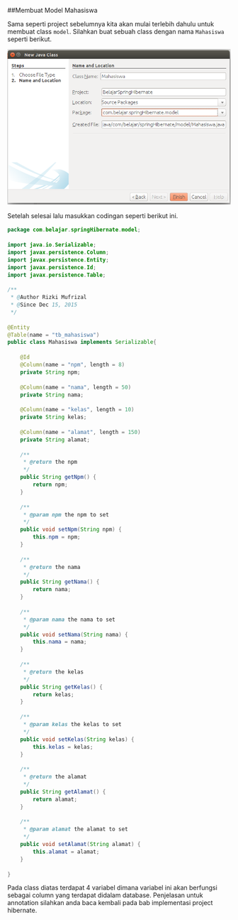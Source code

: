 ##Membuat Model Mahasiswa

Sama seperti project sebelumnya kita akan mulai terlebih dahulu untuk membuat class `model`. Silahkan buat sebuah class dengan nama `Mahasiswa` seperti berikut.

![](../gambar/screenshot17.png)

Setelah selesai lalu masukkan codingan seperti berikut ini.

```java
package com.belajar.springHibernate.model;

import java.io.Serializable;
import javax.persistence.Column;
import javax.persistence.Entity;
import javax.persistence.Id;
import javax.persistence.Table;

/**
 * @Author Rizki Mufrizal
 * @Since Dec 15, 2015
 */

@Entity
@Table(name = "tb_mahasiswa")
public class Mahasiswa implements Serializable{

    @Id
    @Column(name = "npm", length = 8)
    private String npm;
    
    @Column(name = "nama", length = 50)
    private String nama;
    
    @Column(name = "kelas", length = 10)
    private String kelas;
    
    @Column(name = "alamat", length = 150)
    private String alamat;

    /**
     * @return the npm
     */
    public String getNpm() {
        return npm;
    }

    /**
     * @param npm the npm to set
     */
    public void setNpm(String npm) {
        this.npm = npm;
    }

    /**
     * @return the nama
     */
    public String getNama() {
        return nama;
    }

    /**
     * @param nama the nama to set
     */
    public void setNama(String nama) {
        this.nama = nama;
    }

    /**
     * @return the kelas
     */
    public String getKelas() {
        return kelas;
    }

    /**
     * @param kelas the kelas to set
     */
    public void setKelas(String kelas) {
        this.kelas = kelas;
    }

    /**
     * @return the alamat
     */
    public String getAlamat() {
        return alamat;
    }

    /**
     * @param alamat the alamat to set
     */
    public void setAlamat(String alamat) {
        this.alamat = alamat;
    }
    
}

```

Pada class diatas terdapat 4 variabel dimana variabel ini akan berfungsi sebagai column yang terdapat didalam database. Penjelasan untuk annotation silahkan anda baca kembali pada bab implementasi project hibernate.